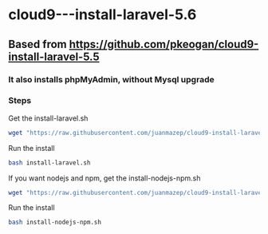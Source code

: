 # cloud9---install-laravel-5.6

## Based from https://github.com/pkeogan/cloud9-install-laravel-5.5                     

### It also installs phpMyAdmin, without Mysql upgrade

### Steps

Get the install-laravel.sh
```sh
wget "https://raw.githubusercontent.com/juanmazep/cloud9-install-laravel-5.5/master/install-laravel.sh"
```

Run the install
```sh
bash install-laravel.sh
```
If you want nodejs and npm, get the install-nodejs-npm.sh 
```sh
wget "https://raw.githubusercontent.com/juanmazep/cloud9-install-laravel-5.5/master/install-nodejs-npm.sh"
```
Run the install

```sh
bash install-nodejs-npm.sh
```
